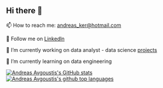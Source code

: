 ## Hi there 👋

📫 How to reach me: andreas_ker@hotmail.com

💬 Follow me on [Linkedln](https://www.linkedin.com/in/andreasavgoustis)

🔭 I’m currently working on data analyst - data science [projects](https://andreasavgou.github.io/) 

🌱 I’m currently learning on data engineering

[![Andreas Avgoustis's GitHub stats](https://github-readme-stats.vercel.app/api?username=AndreasAvgou)](https://github.com/anuraghazra/github-readme-stats)
[![Andreas Avgoustis's github top languages](https://github-readme-stats.vercel.app/api/top-langs/?username=AndreasAvgou)](https://github.com/amarvin/amarvin)

<!--
**AndreasAvgou/AndreasAvgou** is a ✨ _special_ ✨ repository because its `README.md` (this file) appears on your GitHub profile.

Here are some ideas to get you started:

- 🔭 I’m currently working on ...
- 🌱 I’m currently learning ...
- 👯 I’m looking to collaborate on ...
- 🤔 I’m looking for help with ...
- 💬 Ask me about ...
 📫 How to reach me: ...
- 😄 Pronouns: ...
- ⚡ Fun fact: ...
-->
